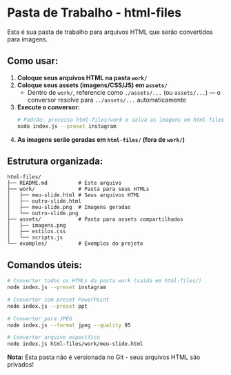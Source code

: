 # Pasta de Trabalho - html-files

Esta é sua pasta de trabalho para arquivos HTML que serão convertidos para imagens.

## Como usar:

1. **Coloque seus arquivos HTML na pasta `work/`**
2. **Coloque seus assets (imagens/CSS/JS) em `assets/`**
   - Dentro de `work/`, referencie como `./assets/...` (ou `assets/...`) — o conversor resolve para `../assets/...` automaticamente
3. **Execute o conversor:**
   ```bash
   # Padrão: processa html-files/work e salva as imagens em html-files/
   node index.js --preset instagram
   ```
4. **As imagens serão geradas em `html-files/` (fora de `work/`)**

## Estrutura organizada:

```
html-files/
├── README.md          # Este arquivo
├── work/              # Pasta para seus HTMLs
│   ├── meu-slide.html # Seus arquivos HTML
│   ├── outro-slide.html
│   ├── meu-slide.png  # Imagens geradas
│   └── outro-slide.png
├── assets/            # Pasta para assets compartilhados
│   ├── imagens.png
│   ├── estilos.css
│   └── scripts.js
└── examples/          # Exemplos do projeto
```

## Comandos úteis:

```bash
# Converter todos os HTMLs da pasta work (saída em html-files/)
node index.js --preset instagram

# Converter com preset PowerPoint
node index.js --preset ppt

# Converter para JPEG
node index.js --format jpeg --quality 95

# Converter arquivo específico
node index.js html-files/work/meu-slide.html
```

**Nota:** Esta pasta não é versionada no Git - seus arquivos HTML são privados!
